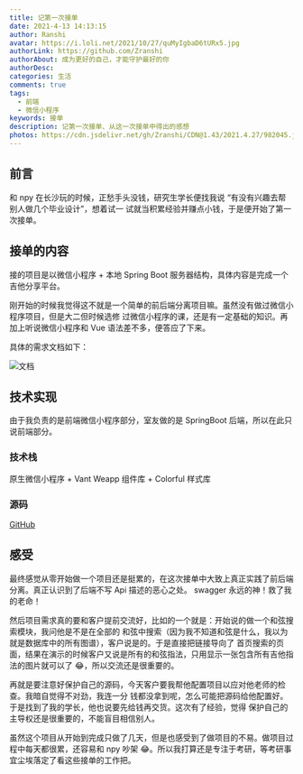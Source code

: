 ```yaml
---
title: 记第一次接单
date: 2021-4-13 14:13:15
author: Ranshi
avatar: https://i.loli.net/2021/10/27/quMyIgbaD6tURx5.jpg
authorLink: https://github.com/Zranshi
authorAbout: 成为更好的自己，才能守护最好的你
authorDesc:
categories: 生活
comments: true
tags:
  - 前端
  - 微信小程序
keywords: 接单
description: 记第一次接单、从这一次接单中得出的感想
photos: https://cdn.jsdelivr.net/gh/Zranshi/CDN@1.43/2021.4.27/982045.jpg
---
```


## 前言

和 npy 在长沙玩的时候，正愁手头没钱，研究生学长便找我说 “有没有兴趣去帮别人做几个毕业设计”，想着试一
试就当积累经验并赚点小钱，于是便开始了第一次接单。

## 接单的内容

接的项目是以微信小程序 + 本地 Spring Boot 服务器结构，具体内容是完成一个吉他分享平台。

刚开始的时候我觉得这不就是一个简单的前后端分离项目嘛。虽然没有做过微信小程序项目，但是大二但时候选修
过微信小程序的课，还是有一定基础的知识。再加上听说微信小程序和 Vue 语法差不多，便答应了下来。

具体的需求文档如下：

![文档](http://qrhqnhids.hn-bkt.clouddn.com/19415983E9EF808FD9B7B68FF1F992F5.jpg)

## 技术实现

由于我负责的是前端微信小程序部分，室友做的是 SpringBoot 后端，所以在此只说前端部分。

### 技术栈

原生微信小程序 + Vant Weapp 组件库 + Colorful 样式库

### 源码

[GitHub](https://github.com/Zranshi/guitar-sharing)

## 感受

最终感觉从零开始做一个项目还是挺累的，在这次接单中大致上真正实践了前后端分离。真正认识到了后端不写
Api 描述的恶心之处。 swagger 永远的神！救了我的老命！

然后项目需求真的要和客户提前交流好，比如的一个就是：开始说的做一个和弦搜索模块，我问他是不是在全部的
和弦中搜索（因为我不知道和弦是什么，我以为就是数据库中的所有图谱），客户说是的。于是直接把链接导向了
首页搜索的页面，结果在演示的时候客户又说是所有的和弦指法，只用显示一张包含所有吉他指法的图片就可以了
😂，所以交流还是很重要的。

再就是要注意好保护自己的源码，今天客户要我帮他配置项目以应对他老师的检查。我暗自觉得不对劲，我连一分
钱都没拿到呢，怎么可能把源码给他配置好。于是找到了我的学长，他也说要先给钱再交货。这次有了经验，觉得
保护自己的主导权还是很重要的，不能盲目相信别人。

虽然这个项目从开始到完成只做了几天，但是也感受到了做项目的不易。做项目过程中每天都很累，还容易和 npy
吵架 😂。所以我打算还是专注于考研，等考研事宜尘埃落定了看这些接单的工作把。
